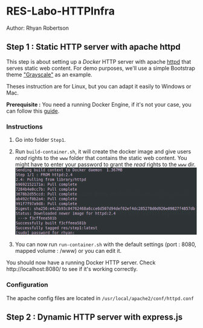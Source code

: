 # RES-Labo-HTTPInfra

Author: Rhyan Robertson

## Step 1 : Static HTTP server with apache httpd

This step is about setting up a *Docker* HTTP server with apache [httpd](https://hub.docker.com/_/httpd) that serves static web content. 
For demo purposes, we'll use a simple Bootstrap theme ["Grayscale"](https://startbootstrap.com/theme/grayscale) as an example.

Theses instruction are for Linux, but you can adapt it easily to Windows or Mac.

**Prerequisite :** You need a running Docker Engine, if it's not your case, you can follow this [guide](https://docs.docker.com/engine/install/ubuntu/).

### Instructions

1. Go into folder `Step1`.

2. Run `build-container.sh`, it will create the docker image and give users *read* rights to the `www` folder that contains the static web content. 
   You might have to enter your password to grant the *read* rights to the `www` dir.
   ![](figs/fig_01.png)

3. You can now run `run-container.sh` with the default settings (port : 8080, mapped volume : /www) or you can edit it.

You should now have a running Docker HTTP server. Check http://localhost:8080/ to see if it's working correctly.

### Configuration

The apache config files are located in `/usr/local/apache2/conf/httpd.conf`



## Step 2 : Dynamic HTTP server with express.js

